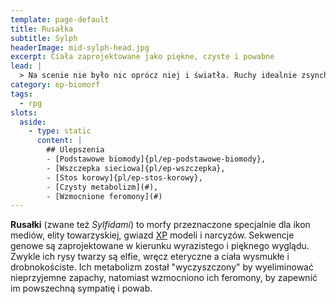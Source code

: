 ```yaml
---
template: page-default
title: Rusałka
subtitle: Sylph
headerImage: mid-sylph-head.jpg
excerpt: Ciała zaprojektowane jako piękne, czyste i powabne
lead: |
  > Na scenie nie było nic oprócz niej i światła. Ruchy idealnie zsynchronizowane z muzyką, skóra błyszczała jak krople rtęci. SRusałkiylphy są piękne jak coś stworzonego do obserwacji — nie do dotyku. I może o to właśnie chodzi.
category: ep-biomorf
tags:
  - rpg
slots:
  aside:
    - type: static
      content: |
        ## Ulepszenia
        - [Podstawowe biomody]{pl/ep-podstawowe-biomody}, 
        - [Wszczepka sieciowa]{pl/ep-wszczepka}, 
        - [Stos korowy]{pl/ep-stos-korowy}, 
        - [Czysty metabolizm](#), 
        - [Wzmocnione feromony](#)
---
```

**Rusałki** (zwane też _Sylfidami_) to morfy przeznaczone specjalnie dla ikon mediów, elity towarzyskiej, gwiazd [XP](#) modeli i narcyzów. Sekwencje genowe są zaprojektowane w kierunku wyrazistego i pięknego wyglądu. Zwykle ich rysy twarzy są elfie, wręcz eteryczne a ciała wysmukłe i drobnokościste. Ich metabolizm został "wyczyszczony" by wyeliminować nieprzyjemne zapachy, natomiast wzmocniono ich feromony, by zapewnić im powszechną sympatię i powab.